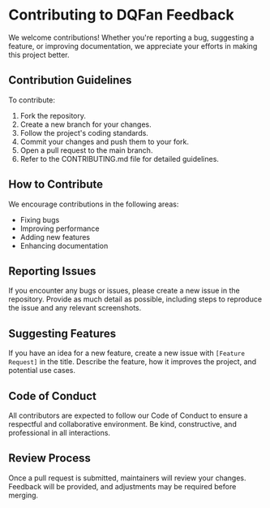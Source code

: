# Contributing to DQFan Feedback

We welcome contributions! Whether you're reporting a bug, suggesting a feature, or improving documentation, we appreciate your efforts in making this project better.

## Contribution Guidelines

To contribute:
1. Fork the repository.
2. Create a new branch for your changes.
3. Follow the project's coding standards.
4. Commit your changes and push them to your fork.
5. Open a pull request to the main branch.
6. Refer to the CONTRIBUTING.md file for detailed guidelines.

## How to Contribute

We encourage contributions in the following areas:
- Fixing bugs
- Improving performance
- Adding new features
- Enhancing documentation

## Reporting Issues

If you encounter any bugs or issues, please create a new issue in the repository. Provide as much detail as possible, including steps to reproduce the issue and any relevant screenshots.

## Suggesting Features

If you have an idea for a new feature, create a new issue with `[Feature Request]` in the title. Describe the feature, how it improves the project, and potential use cases.

## Code of Conduct

All contributors are expected to follow our Code of Conduct to ensure a respectful and collaborative environment. Be kind, constructive, and professional in all interactions.

## Review Process

Once a pull request is submitted, maintainers will review your changes. Feedback will be provided, and adjustments may be required before merging.
